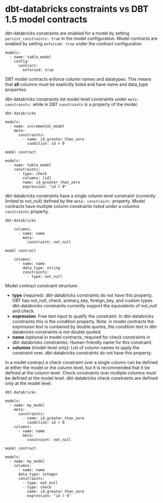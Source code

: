 # dbt-databricks constraints vs DBT 1.5 model contracts 

dbt-databricks constraints are enabled for a model by setting  `persist_constraints: true`  in the model configuration.  Model contracts are enabled by setting `enforced: true` under the contract configuration.

```
models:
  - name: table_model
    config:
      contract:
        enforced: true
```

DBT model contracts enforce column names and datatypes.  This means that **all** columns must be explicitly listed and have name and data_type properties.

dbt-databricks constraints list model level constraints under `meta: constraints:` while in DBT `constraints` is a property of the model.
```
dbt-databricks

models:
  - name: incremental_model
    meta:
      constraints:
        - name: id_greater_than_zero
          condition: id > 0
```

```
model contract

models:
  - name: table_model
    constraints:
      - type: check
        columns: [id]
        name: id_greater_than_zero
        expression: "id > 0"
```

dbt-databricks constraints have a single column level constraint (currently limited to not_null) defined by the `meta: constraint:`  property.
Model contracts have multiple column constraints listed under a columns `constraints` property.
```
dbt-databricks

    columns:
      - name: name
        meta:
          constraint: not_null
```

```
model contract

    columns:
      - name: name
        data_type: string
        constraints:
          - type: not_null
```

Model contract constraint structure:
- **type** (required): dbt-databricks constraints do not have this property. DBT has  not_null, check, primary_key, foreign_key, and custom types. dbt-databricks constraints currently support the equivalents of not_null and check.
- **expression**: Free text input to qualify the constraint. In dbt-databricks constraints this is the  condition property. Note: in model contracts the expression text is contained by double quotes, the condition text in dbt-databricks constraints is not double quoted.
- **name** (optional in model contracts, required for check constraints in dbt-databricks constraints): Human-friendly name for this constraint.
- **columns** (model-level only): List of column names to apply the constraint over. dbt-databricks constraints do not have this property.


 In a model contract a check constraint over a single column can be defined at either the model or the column level, but it is recommended that it be defined at the column level. Check constraints over multiple columns must be defined at the model level.
dbt-databricks check constraints are defined only at the model level.

```
dbt-databricks

models:
  - name: my_model
    meta:
      constraints:
        - name: id_greater_than_zero
          condition: id > 0	
    columns:
      - name: name
        meta:
          constraint: not_null
```

```
model contract

models:
  - name: my_model	
    columns:
      - name: name
      data_type: integer
      constraints: 
        - type: not_null
        - type: check
          name: id_greater_than_zero
          expression: "id > 0"
```